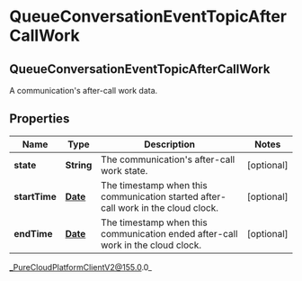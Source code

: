 # QueueConversationEventTopicAfterCallWork

## QueueConversationEventTopicAfterCallWork
A communication&#39;s after-call work data.

## Properties

|Name | Type | Description | Notes|
|------------ | ------------- | ------------- | -------------|
| **state** | **String** | The communication&#39;s after-call work state. | [optional] |
| **startTime** | [**Date**](Date) | The timestamp when this communication started after-call work in the cloud clock. | [optional] |
| **endTime** | [**Date**](Date) | The timestamp when this communication ended after-call work in the cloud clock. | [optional] |



_PureCloudPlatformClientV2@155.0.0_
